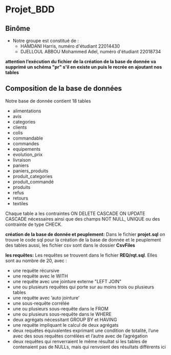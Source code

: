 # Projet_BDD
## Binôme
* Notre groupe est constitué de :
 	* HAMDANI Harris, numéro d'étudiant 22014430
	* DJELLOUL ABBOU Mohammed Adel, numéro d'étudiant 22018734

**attention l’exécution du fichier de la création de la base de donnée va supprimé
un schéma "pr" s'il en existe un puis le recrée en ajoutant nos tables**

## Composition de la base de données
Notre base de donnée contient 18 tables
*  alimentations
*  avis
*  categories
*  clients
*  colis
*  commandable
*  commandes
*  equipements
*  evolution_prix
*  livraison
*  paniers
*  paniers_produits
*  produit_categories
*  produit_commandé
*  produits
*  refus
*  retours
*  textiles

Chaque table a les contraintes ON DELETE CASCADE ON UPDATE CASCADE nécessaires ainsi que des champs NOT NULL, UNIQUE ou des contrainte de type CHECK.


**création de la base de donnée et peuplement:**
 Dans le fichier  **projet.sql** on trouve le code sql pour la création de la base de donnée et le peuplement des tables aussi, les fichier csv sont dans le dossier **CsvFiles**

 **les requêtes:**
 Les requêtes se trouvent dans le fichier **REQ/rqt.sql**. Elles sont au nombre de 20, avec :
*   une requête récursive
*   une requête avec le WITH
*   une requête avec une jointure externe "LEFT JOIN"
*   une ou plusieurs requêtes qui porte sur au moins trois ou plusieurs tables
*   une requête avec ’auto jointure’
*   une sous-requête corrélée
*   une ou plusieurs sous-requête dans le FROM
*   une ou plusieurs sous-requête dans le WHERE
*   deux agrégats nécessitant GROUP BY et HAVING
*   une requête impliquant le calcul de deux agrégats
*   deux requêtes équivalentes exprimant une condition de totalité, l’une avec des sous requêtes corrélées et l’autre avec de l’agrégation
*   deux requêtes qui renverraient le même résultat si les tables de contenaient pas de NULLs, mais qui renvoient des résultats différents ici
